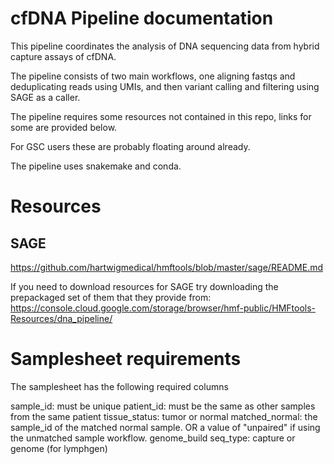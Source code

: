 # cfDNA Pipeline documentation

This pipeline coordinates the analysis of DNA sequencing data from hybrid capture assays of cfDNA. 

The pipeline consists of two main workflows, one aligning fastqs and deduplicating reads using UMIs,
and then variant calling and filtering using SAGE as a caller.

The pipeline requires some resources not contained in this repo, links for some are provided below.

For GSC users these are probably floating around already.

The pipeline uses snakemake and conda.

# Resources 

## SAGE
https://github.com/hartwigmedical/hmftools/blob/master/sage/README.md

If you need to download resources for SAGE try downloading the prepackaged set of them that they provide from:
https://console.cloud.google.com/storage/browser/hmf-public/HMFtools-Resources/dna_pipeline/


# Samplesheet requirements
The samplesheet has the following required columns

sample_id: must be unique
patient_id: must be the same as other samples from the same patient
tissue_status: tumor or normal
matched_normal: the sample_id of the matched normal sample. OR a value of "unpaired" if using the unmatched sample workflow.
genome_build
seq_type: capture or genome (for lymphgen)